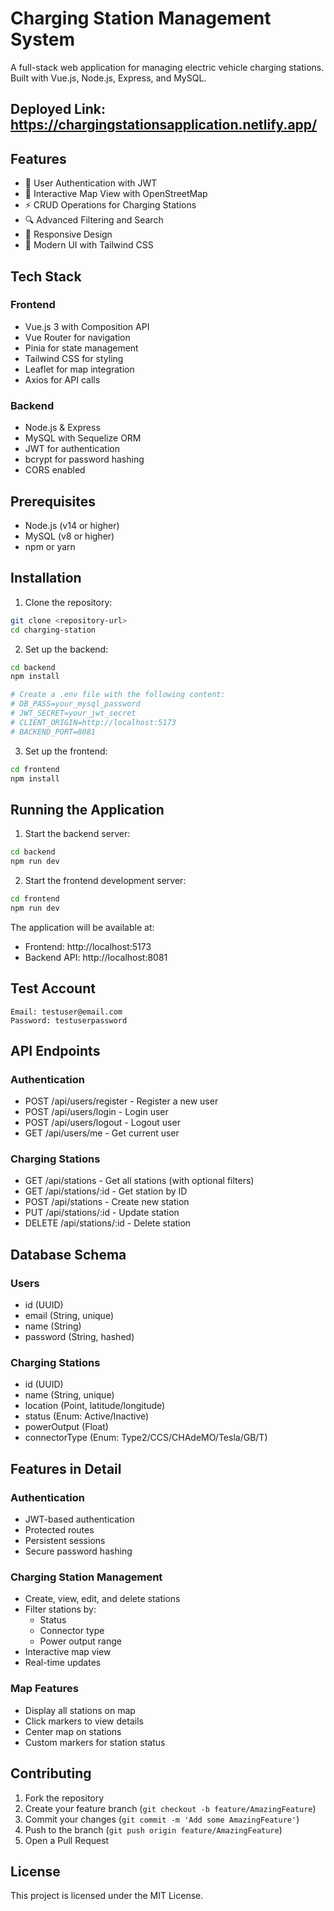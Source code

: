 # Charging Station Management System

A full-stack web application for managing electric vehicle charging stations. Built with Vue.js, Node.js, Express, and MySQL.
## Deployed Link: https://chargingstationsapplication.netlify.app/
## Features

- 🔐 User Authentication with JWT
- 📍 Interactive Map View with OpenStreetMap
- ⚡ CRUD Operations for Charging Stations
- 🔍 Advanced Filtering and Search
- 📱 Responsive Design
- 🎨 Modern UI with Tailwind CSS

## Tech Stack

### Frontend
- Vue.js 3 with Composition API
- Vue Router for navigation
- Pinia for state management
- Tailwind CSS for styling
- Leaflet for map integration
- Axios for API calls

### Backend
- Node.js & Express
- MySQL with Sequelize ORM
- JWT for authentication
- bcrypt for password hashing
- CORS enabled

## Prerequisites

- Node.js (v14 or higher)
- MySQL (v8 or higher)
- npm or yarn

## Installation

1. Clone the repository:
```bash
git clone <repository-url>
cd charging-station
```

2. Set up the backend:
```bash
cd backend
npm install

# Create a .env file with the following content:
# DB_PASS=your_mysql_password
# JWT_SECRET=your_jwt_secret
# CLIENT_ORIGIN=http://localhost:5173
# BACKEND_PORT=8081
```

3. Set up the frontend:
```bash
cd frontend
npm install
```

## Running the Application

1. Start the backend server:
```bash
cd backend
npm run dev
```

2. Start the frontend development server:
```bash
cd frontend
npm run dev
```

The application will be available at:
- Frontend: http://localhost:5173
- Backend API: http://localhost:8081

## Test Account
```
Email: testuser@email.com
Password: testuserpassword
```

## API Endpoints

### Authentication
- POST /api/users/register - Register a new user
- POST /api/users/login - Login user
- POST /api/users/logout - Logout user
- GET /api/users/me - Get current user

### Charging Stations
- GET /api/stations - Get all stations (with optional filters)
- GET /api/stations/:id - Get station by ID
- POST /api/stations - Create new station
- PUT /api/stations/:id - Update station
- DELETE /api/stations/:id - Delete station

## Database Schema

### Users
- id (UUID)
- email (String, unique)
- name (String)
- password (String, hashed)

### Charging Stations
- id (UUID)
- name (String, unique)
- location (Point, latitude/longitude)
- status (Enum: Active/Inactive)
- powerOutput (Float)
- connectorType (Enum: Type2/CCS/CHAdeMO/Tesla/GB/T)

## Features in Detail

### Authentication
- JWT-based authentication
- Protected routes
- Persistent sessions
- Secure password hashing

### Charging Station Management
- Create, view, edit, and delete stations
- Filter stations by:
  - Status
  - Connector type
  - Power output range
- Interactive map view
- Real-time updates

### Map Features
- Display all stations on map
- Click markers to view details
- Center map on stations
- Custom markers for station status

## Contributing

1. Fork the repository
2. Create your feature branch (`git checkout -b feature/AmazingFeature`)
3. Commit your changes (`git commit -m 'Add some AmazingFeature'`)
4. Push to the branch (`git push origin feature/AmazingFeature`)
5. Open a Pull Request

## License

This project is licensed under the MIT License. 
